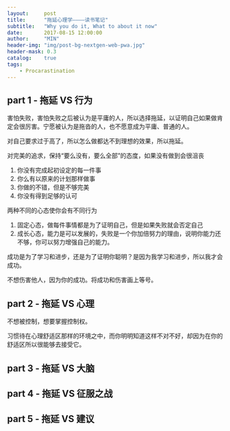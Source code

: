 ```yaml
---
layout:     post
title:      "拖延心理学————读书笔记"
subtitle:   "Why you do it, What to about it now"
date:       2017-08-15 12:00:00
author:     "MIN"
header-img: "img/post-bg-nextgen-web-pwa.jpg"
header-mask: 0.3
catalog:    true
tags:
    - Procarastination
---
```


## part 1 - 拖延 VS 行为

害怕失败，害怕失败之后被认为是平庸的人，所以选择拖延，以证明自己如果做肯定会很厉害。宁愿被认为是拖沓的人，也不愿意成为平庸、普通的人。

对自己要求过于高了，所以怎么做都达不到理想的效果，所以拖延。

对完美的追求，保持“要么没有，要么全部”的态度，如果没有做到会很沮丧

1. 你没有完成起初设定的每一件事
2. 你么有以原来的计划那样做事
3. 你做的不错，但是不够完美
4. 你没有得到足够的认可

两种不同的心态使你会有不同行为

1. 固定心态，做每件事情都是为了证明自己，但是如果失败就会否定自己
2. 成长心态，能力是可以发展的，失败是一个你加倍努力的理由，说明你能力还不够，你可以努力增强自己的能力。

成功是为了学习和进步，还是为了证明你聪明？是因为我学习和进步，所以我才会成功。

不想伤害他人，因为你的成功。将成功和伤害画上等号。

## part 2 - 拖延 VS 心理

不想被控制，想要掌握控制权。

习惯待在心理舒适区那样的环境之中，而你明明知道这样不对不好，却因为在你的舒适区所以很能够去接受它。


## part 3 - 拖延 VS 大脑
## part 4 - 拖延 VS 征服之战
## part 5 - 拖延 VS 建议
